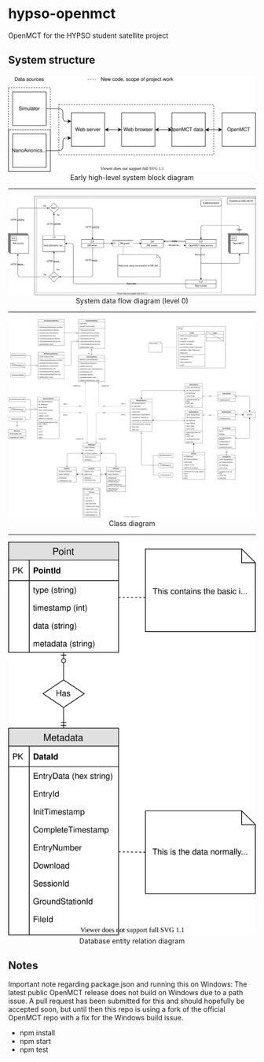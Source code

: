 # hypso-openmct
OpenMCT for the HYPSO student satellite project

## System structure
<p align="center">
<img src="./docs/Block Diagram (early).svg"><br>
Early high-level system block diagram
</p>

---

<p align="center">
<img src="./docs/Data Flow Diagram (L0).svg"><br>
System data flow diagram (level 0)
</p>

---

<p align="center">
<img src="./docs/new/Class Diagram Large.svg"><br>
Class diagram
</p>

---

<p align="center">
<img src="./docs/Entity Relation Diagram.svg"><br>
Database entity relation diagram
</p>

## Notes
Important note regarding package.json and running this on Windows: The latest public OpenMCT release does not build on Windows due to a path issue. A pull request has been submitted for this and should hopefully be accepted soon, but until then this repo is using a fork of the official OpenMCT repo with a fix for the Windows build issue.

 - npm install
 - npm start
 - npm test
